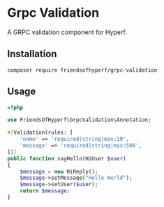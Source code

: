 # Grpc Validation

A GRPC validation component for Hyperf.

## Installation

```shell
composer require friendsofhyperf/grpc-validation
```

## Usage

```php
<?php

use FriendsOfHyperf\GrpcValidation\Annotation;

#[Validation(rules: [
    'name' => 'required|string|max:10',
    'message' => 'required|string|max:500',
])]
public function sayHello(HiUser $user) 
{
    $message = new HiReply();
    $message->setMessage("Hello World");
    $message->setUser($user);
    return $message;
}
```